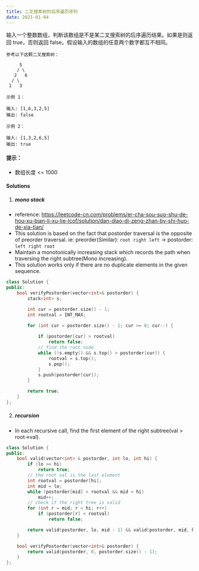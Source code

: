 ```yaml
---
title: 二叉搜索树的后序遍历序列
date: 2021-01-04
---
```

输入一个整数数组，判断该数组是不是某二叉搜索树的后序遍历结果。如果是则返回 true，否则返回 false。假设输入的数组的任意两个数字都互不相同。

 

```
参考以下这颗二叉搜索树：

     5
    / \
   2   6
  / \
 1   3

示例 1：

输入: [1,6,3,2,5]
输出: false

示例 2：

输入: [1,3,2,6,5]
输出: true
```
 

#### 提示：

-    数组长度 <= 1000

#### Solutions

1. ##### mono stack

- reference: https://leetcode-cn.com/problems/er-cha-sou-suo-shu-de-hou-xu-bian-li-xu-lie-lcof/solution/dan-diao-di-zeng-zhan-by-shi-huo-de-xia-tian/
- This solution is based on the fact that postorder traversal is the opposite of preorder traversal. ie: preorder(Similar): `root right left` -> postorder: `left right root` 
- Maintain a monotonically increasing stack which records the path when traversing the right subtree(Mono increasing).
- This solution works only if there are no duplicate elements in the given sequence.

```cpp
class Solution {
public:
    bool verifyPostorder(vector<int>& postorder) {
        stack<int> s;

        int cur = postorder.size() - 1;
        int rootval = INT_MAX;

        for (int cur = postorder.size() - 1; cur >= 0; cur--) {
            
            if (postorder[cur] > rootval)
                return false;
            // find the root node
            while (!s.empty() && s.top() > postorder[cur]) {
                rootval = s.top();
                s.pop();
            }
            s.push(postorder[cur]);
        }

        return true;
    }
};
```


2. ##### recursion

- In each recursive call, find the first element of the right subtree(val > root->val).

```cpp
class Solution {
public:
    bool valid(vector<int> & postorder, int lo, int hi) {
        if (lo >= hi)
            return true;
        // the root val is the last element
        int rootval = postorder[hi];
        int mid = lo;
        while (postorder[mid] < rootval && mid < hi)
            mid++;
        // check if the right tree is valid
        for (int r = mid; r < hi; r++)
            if (postorder[r] < rootval)
                return false;

        return valid(postorder, lo, mid - 1) && valid(postorder, mid, hi - 1);
    }

    bool verifyPostorder(vector<int>& postorder) {
        return valid(postorder, 0, postorder.size() - 1);
    }
};
```